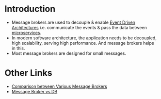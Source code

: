 # Introduction
- Message brokers are used to decouple & enable [Event Driven Architectures](../5_MicroServicesSOA/EventDrivenArchitecture.md) i.e. communicate the events & pass the data between [microservices](../5_MicroServicesSOA/Readme.md).
- In modern software architecture, the application needs to be decoupled, high scalability, serving high performance. And message brokers helps in this.
- Most message brokers are designed for small messages.

# Other Links
- [Comparison between Various Message Brokers](KafkaVsRabbitMQVsSQSVsSNS.md)
- [Message Broker vs DB](MessageBrokerVsDBs.md)